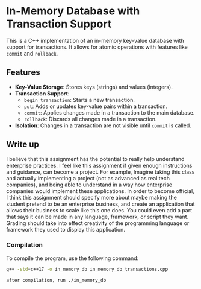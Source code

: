 # In-Memory Database with Transaction Support

This is a C++ implementation of an in-memory key-value database with support for transactions. It allows for atomic operations with features like `commit` and `rollback`.

## Features

- **Key-Value Storage**: Stores keys (strings) and values (integers).
- **Transaction Support**:
  - `begin_transaction`: Starts a new transaction.
  - `put`: Adds or updates key-value pairs within a transaction.
  - `commit`: Applies changes made in a transaction to the main database.
  - `rollback`: Discards all changes made in a transaction.
- **Isolation**: Changes in a transaction are not visible until `commit` is called.

## Write up
I believe that this assignment has the potential to really help understand enterprise practices. I feel like this assignment if given enough instructions and guidance, can become a project. For example, Imagine taking this class and actually implementing a project (not as advanced as real tech companies), and being able to understand in a way how enterprise companies would implement these applications. In order to become official, I think this assignment should specify more about maybe making the student pretend to be an enterprise business, and create an application that allows their business to scale like this one does. You could even add a part that says it can be made in any language, framework, or script they want. Grading should take into effect creativity of the programming language or framework they used to display this application.

### Compilation
To compile the program, use the following command:
```bash
g++ -std=c++17 -o in_memory_db in_memory_db_transactions.cpp

after compilation, run ./in_memory_db



